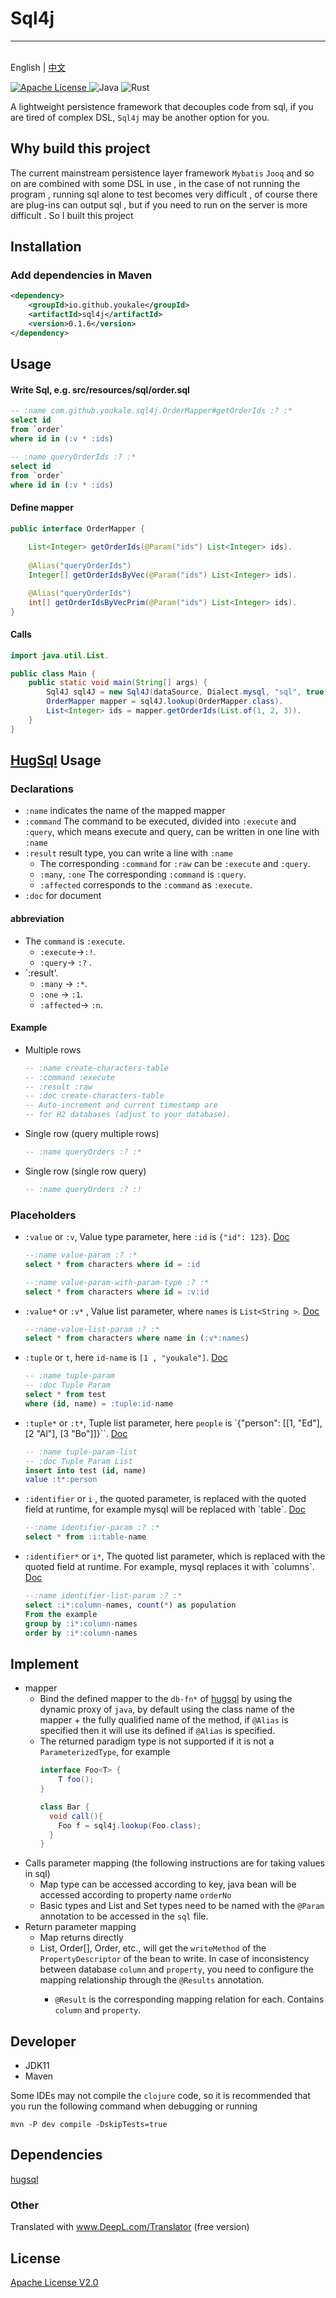# Sql4j

---
<p>
    <br> English | <a href="README-CN.md">中文</a>
</p>
<p >
  <a href="LICENSE" target="_blank">
    <img alt="Apache License" src="https://img.shields.io/badge/License-Apache 2-green" />
  </a>

  <img alt="Java" src="https://img.shields.io/badge/-Java-blue?style=flat-square&logo=openjdk&logoColor=white" />

  <img alt="Rust" src="https://img.shields.io/badge/-Clojure-green?style=flat-square&logo=clojure&logoColor=white" />

</p>

A lightweight persistence framework that decouples code from sql, if you are tired of complex DSL, `Sql4j` may be
another option for you.

## Why build this project

The current mainstream persistence layer framework `Mybatis` `Jooq` and so on are combined with some DSL in use , in the
case of not running the program , running sql alone to test becomes very difficult , of course there are plug-ins can
output sql , but if you need to run on the server is more difficult . So I built this project

## Installation

### Add dependencies in Maven

```xml
<dependency>
    <groupId>io.github.youkale</groupId>
    <artifactId>sql4j</artifactId>
    <version>0.1.6</version>
</dependency>
```

## Usage

#### Write Sql, e.g. src/resources/sql/order.sql

```sql
-- :name com.github.youkale.sql4j.OrderMapper#getOrderIds :? :*
select id
from `order`
where id in (:v * :ids)

-- :name queryOrderIds :? :*
select id
from `order`
where id in (:v * :ids)
```

#### Define mapper

``` java
public interface OrderMapper {
    
    List<Integer> getOrderIds(@Param("ids") List<Integer> ids).
    
    @Alias("queryOrderIds")
    Integer[] getOrderIdsByVec(@Param("ids") List<Integer> ids).

    @Alias("queryOrderIds")
    int[] getOrderIdsByVecPrim(@Param("ids") List<Integer> ids).
}
```

#### Calls

``` java
import java.util.List.

public class Main {
    public static void main(String[] args) {
        Sql4J sql4J = new Sql4J(dataSource, Dialect.mysql, "sql", true).
        OrderMapper mapper = sql4J.lookup(OrderMapper.class).
        List<Integer> ids = mapper.getOrderIds(List.of(1, 2, 3)).
    }
}

```
## [HugSql](https://www.hugsql.org/) Usage

### Declarations
- `:name` indicates the name of the mapped mapper
- `:command` The command to be executed, divided into `:execute` and `:query`, which means execute and query, can be written in one line with `:name`
- `:result` result type, you can write a line with `:name`
    - The corresponding `:command` for `:raw` can be `:execute` and `:query`.
    - `:many`, `:one` The corresponding `:command` is `:query`.
    - `:affected` corresponds to the `:command` as `:execute`.
- `:doc` for document

#### abbreviation
- The `command` is `:execute`.
    - `:execute`->`:!`.
    - `:query`-> `:?` .
- `:result'.
  - `:many` -> `:*`.
  - `:one` -> `:1`.
  - `:affected`-> `:n`.

#### Example
- Multiple rows
  ```sql
  -- :name create-characters-table
  -- :command :execute
  -- :result :raw
  -- :doc create-characters-table
  -- Auto-increment and current timestamp are
  -- for H2 databases (adjust to your database).
    ```
- Single row (query multiple rows)
    ```sql
    -- :name queryOrders :? :*
    ```
- Single row (single row query)
    ```sql
    -- :name queryOrders :? :!
    ```

### Placeholders
- `:value` or `:v`, Value type parameter, here `:id` is `{"id": 123}`. [Doc](https://www.hugsql.org/hugsql-in-detail/parameter-types/sql-value-parameters)
  ```sql
  --:name value-param :? :*
  select * from characters where id = :id

  --:name value-param-with-param-type :? :*
  select * from characters where id = :v:id
    ```
- `:value*` or `:v*` , Value list parameter, where `names` is `List<String >`. [Doc](https://www.hugsql.org/hugsql-in-detail/parameter-types/sql-value-list-parameters)
  ```sql
  --:name-value-list-param :? :*
  select * from characters where name in (:v*:names)
    ```
- `:tuple` or `t`, here `id-name` is `[1 , "youkale"]`. [Doc](https://www.hugsql.org/hugsql-in-detail/parameter-types/sql-tuple-parameters) 
    ```sql
    -- :name tuple-param
    -- :doc Tuple Param
    select * from test
    where (id, name) = :tuple:id-name
    ```
- `:tuple*` or `:t*`, Tuple list parameter, here `people` is `{"person": [[1, "Ed"], [2 "Al"], [3 "Bo"]]}``. [Doc](https://www.hugsql.org/hugsql-in-detail/parameter-types/sql-tuple-parameters)
  ```sql
  -- :name tuple-param-list
  -- :doc Tuple Param List
  insert into test (id, name)
  value :t*:person
  ```
- `:identifier` or `i` , the quoted parameter, is replaced with the quoted field at runtime, for example mysql will be replaced with \`table\`. [Doc](https://www.hugsql.org/hugsql-in-detail/parameter-types/sql-identifier-parameters)
    ```sql
    --:name identifier-param :? :*
    select * from :i:table-name
    ```

- `:identifier*` or `i*`,  The quoted list parameter, which is replaced with the quoted field at runtime. For example, mysql replaces it with \`columns\`. [Doc](https://www.hugsql.org/hugsql-in-detail/parameter-types/sql-identifier-list-parameters)
  ```sql
  --:name identifier-list-param :? :*
  select :i*:column-names, count(*) as population
  From the example
  group by :i*:column-names
  order by :i*:column-names
  ```


## Implement

- mapper
    - Bind the defined mapper to the `db-fn*` of [hugsql](https://github.com/layerware/hugsql) by using the dynamic
      proxy of `java`, by default using the class name of the mapper + the fully qualified name of the method,
      if `@Alias` is specified then it will use its defined if `@Alias` is specified.
    - The returned paradigm type is not supported if it is not a `ParameterizedType`, for example
      ```java
      interface Foo<T> {
          T foo();
      }
      
      class Bar {
        void call(){
          Foo f = sql4j.lookup(Foo.class);
        }  
      }
      ```
- Calls parameter mapping (the following instructions are for taking values in sql)
    - Map type can be accessed according to key, java bean will be accessed according to property name ``orderNo``
    - Basic types and List and Set types need to be named with the `@Param` annotation to be accessed in the `sql` file.
- Return parameter mapping
    - Map returns directly
    - List<Order>, Order[], Order, etc., will get the `writeMethod` of the `PropertyDescriptor` of the bean to write. In
      case of inconsistency between database `column` and `property`, you need to configure the mapping relationship
      through the `@Results` annotation.
        - `@Result` is the corresponding mapping relation for each. Contains `column` and `property`.

## Developer

- JDK11
- Maven

Some IDEs may not compile the `clojure` code, so it is recommended that you run the following command when debugging or
running

```shell
mvn -P dev compile -DskipTests=true
```

## Dependencies

[hugsql](https://www.hugsql.org/)

### Other
Translated with www.DeepL.com/Translator (free version)

## License

[Apache License V2.0](./LICENSE)